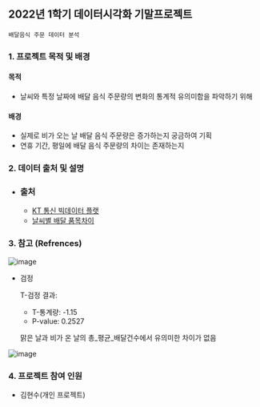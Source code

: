 ## 2022년 1학기 데이터시각화 기말프로젝트

`배달음식 주문 데이터 분석`

### 1. 프로젝트 목적 및 배경

#### 목적
- 날씨와 특정 날짜에 배달 음식 주문량의 변화의 통계적 유의미함을 파악하기 위해

#### 배경
- 실제로 비가 오는 날 배달 음식 주문량은 증가하는지 궁금하여 기획
- 연휴 기간, 평일에 배달 음식 주문량의 차이는 존재하는지  

### 2. 데이터 출처 및 설명
 - ### 출처
   - [KT 통신 빅데이터 플랫](https://www.bigdata-telecom.kr/invoke/SOKBP0000/?ver=3.0)
   - [날씨별 배달 품목차이
](https://www.bigdata-telecom.kr/invoke/SOKBP2603/?goodsCode=KGUWTHRDLVRDF)

### 3. 참고 (Refrences)
![image](https://github.com/hyunsookim0813/Portfolio_hs/assets/100894661/366b605c-7ccf-45e5-b58f-e67da259ce0b)

- 검정
    
    T-검정 결과:
    
    - T-통계량: -1.15
    - P-value: 0.2527
    
    맑은 날과 비가 온 날의 총_평균_배달건수에서 유의미한 차이가 없음

![image](https://github.com/hyunsookim0813/Portfolio_hs/assets/100894661/5fe67ffa-f66c-4bcb-b534-b4a357f19786)

### 4. 프로젝트 참여 인원 
- 김현수(개인 프로젝트)

<!--
- data_viz_final.ipynb
  - 데이터 전처리
    - 필요 없는 변수 제거
    - 날짜 데이터 형식으로 변환
    - 요일 변수 추가
    - 총_배달건수 컬럼 추가
  - 데이터 시각화
    - 휴가 전 주와 휴가 시즌 총 배달 음식 주문 수 비교
    - 시간대별 배달 음식 주문량 패턴
    - 음식 카테고리 트리맵 시각화
   
- data_viz_ggd.ipynb [맑은 날과 비가 오는 날의 평균 배달 음식 주문 수 비교]
  - 데이터 전처리
    - 위와 동일
    - 경기도만 필터링
    - 맑은 날과 비가 오는 날 분리하여 날씨_분류 컬럼 생성
  - 데이터 분석
    - t-test 검정을 사용하여 비가 배달 주문에 영향이 있는 지 확인
    - 비가 오는 날 총 배달건수가 적은 것은 확인하였으나, P-value: 0.2527로 유의미한 차이가 없다고 판단.
-->
